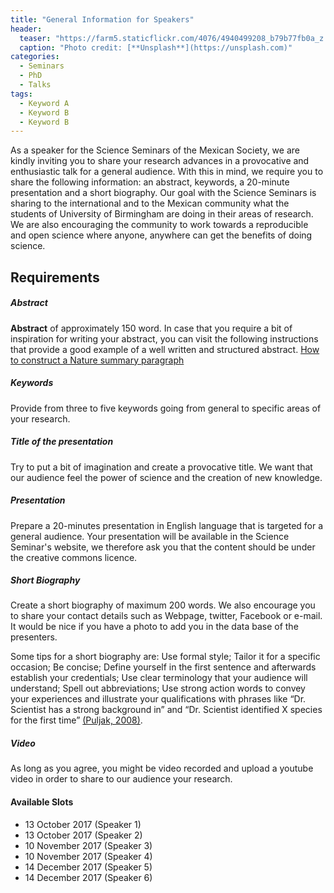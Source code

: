 ```yaml
---
title: "General Information for Speakers"
header:
  teaser: "https://farm5.staticflickr.com/4076/4940499208_b79b77fb0a_z.jpg"
  caption: "Photo credit: [**Unsplash**](https://unsplash.com)"
categories:
  - Seminars
  - PhD
  - Talks
tags:
  - Keyword A
  - Keyword B
  - Keyword B
---
```


As a speaker for the Science Seminars of the Mexican Society,
we are kindly inviting you to share your research advances in a provocative and
enthusiastic talk for a general audience.
With this in mind, we require you to share the following information: an
abstract, keywords, a 20-minute presentation and a short biography.
Our goal with the Science Seminars is sharing
to the international and to the Mexican community
what the students of University of Birmingham are doing in their areas of research.  
We are also encouraging the community to work towards a reproducible and open
science where anyone, anywhere can get the benefits of doing science.

## Requirements

##### Abstract

**Abstract** of approximately 150 word. In case that you require a bit of
inspiration for writing your abstract, you can visit the following instructions
that provide a good example of a well written and structured abstract.
[How to construct a Nature summary paragraph](https://pbs.twimg.com/media/CJ0q7lqUsAAaEFC.png)

##### Keywords
Provide from three to five keywords going from general to specific areas of your research.

##### Title of the presentation

Try to put a bit of imagination and create a provocative title.
We want that our audience feel the power of science and the creation
of new knowledge.

##### Presentation
Prepare a 20-minutes presentation in English language that is targeted for a
general audience. Your presentation will be available in the Science Seminar's
website, we therefore ask you that the content should be under the creative
commons licence.


##### Short Biography

Create a short biography of maximum 200 words. We also encourage you to share your
contact details such as Webpage, twitter, Facebook or e-mail. It would be nice if
you have a photo to add you in the data base of the presenters.

Some tips for a short biography are: Use formal style; Tailor it for a specific occasion;
Be concise; Define yourself in the first sentence and afterwards establish your credentials;
Use clear terminology that your audience will understand; Spell out abbreviations;
Use strong action words to convey your experiences and illustrate your qualifications with phrases
like “Dr. Scientist has a strong background in” and “Dr. Scientist identified
X species for the first time”
[(Puljak, 2008)](http://www.labtimes.org/labtimes/method/methods/2008_02.lasso).


##### Video

As long as you agree, you might be video recorded and upload a youtube video
in order to share to our audience your research.

#### Available Slots

* 13 October 2017 (Speaker 1)
* 13 October 2017 (Speaker 2)
* 10 November 2017 (Speaker 3)
* 10 November 2017 (Speaker 4)
* 14 December 2017 (Speaker 5)
* 14 December 2017 (Speaker 6)
